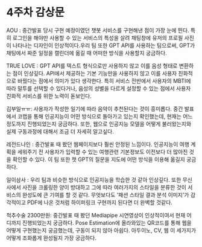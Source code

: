 # 4주차 감상문

AOU : 중간발표 당시 구현 예정이였던 챗봇 서비스를 구현해낸 점이 가장 눈에 띈다. 특히 로그인을 해야만 사용할 수 있는 서비스의 특성을 살려 채팅창에 유저의 프로필 사진이 나타나는 디자인이 인상적이다.우리 팀 또한 GPT API를 사용하는 팀으로써, GPT가 채팅에서 짜준 일정을 캘린더에 옮길 때 어떠한 방식을 사용할지 궁금하다. 

TRUE LOVE : GPT API를 텍스트 형식으로만 사용하지 않고 이를 음성 형태로 변환하는 점이 인상깊다. API에서 제공하는 기본 기능만을 사용하지 않고 이를 사용자 친화적으로 바꿨다는 점에서 의미가 있다 생각한다. 특히 서비스 전반에서 사용자의 MBTI에 따라 말투를 선택할 수 있다거나, 음성의 성별을 다르게 설정할 수 있는 점에서 사용자 친화적 서비스를 위한 노력이 돋보인다. 

김부일ㅠㅠ: 사용자가 작성한 일기에 따라 음악이 추천된다는 것이 흥미롭다. 중간 발표에서 코랩을 통해 인공지능이 어떤 방식으로 돌아가고 있는지 확인했는데, 현재는 어느정도까지 진행되었는지 궁금하다. 또한, 웹으로 인공지능 모델을 어떻게 불러왔는지와 실제 구동과정에 대해서 조금 더 자세히 알고싶다. 

레전드나인 : 중간발표 때 봤던 웹페이지보다 훨씬 안정된 느낌이다. 인공지능이 여행 계획을 세워주기 전 사용자가 입력할 수 있는 여행관련 기본정보도 이전보다 더 많아진 것을 확인할 수 있다. 이 팀 또한 챗 GPT의 질문을 지도에 어떤 방식을 이용해 옮길지 궁금하다. 

일이삼사 : 우리 팀과 비슷한 방식으로 인공지능을 학습한 것 같아 인상깊다. 또한 무신사에서 사진을 크롤링한 양이 방대하고 그에 따라 여러가지의 스타일을 분류한 것이 서비스의 완성도에 큰 기여를 할 것 같다. 무엇보다도 '패션 스타일 결과 분석 이미지'가 감각적이고 PDF에 나온 것처럼 하이퍼링크 구현까지 된다면 더 완벽할 것같다.

척추수술 2300만원: 중간발표 때 봤던 Mediapipe 시연영상이 인상적이여서 현재 어디까지 진행되었는지 궁금하다. Pose Estimation에 올라와있는 QR코드를 통해 웹을 어떻게 구현했는지 궁금했는데, 구동이 되지 않아 아쉽다. 아두이노, CV, 웹 이 세가지가 어떻게 조화롭게 완성될지 가장 궁금하다.

